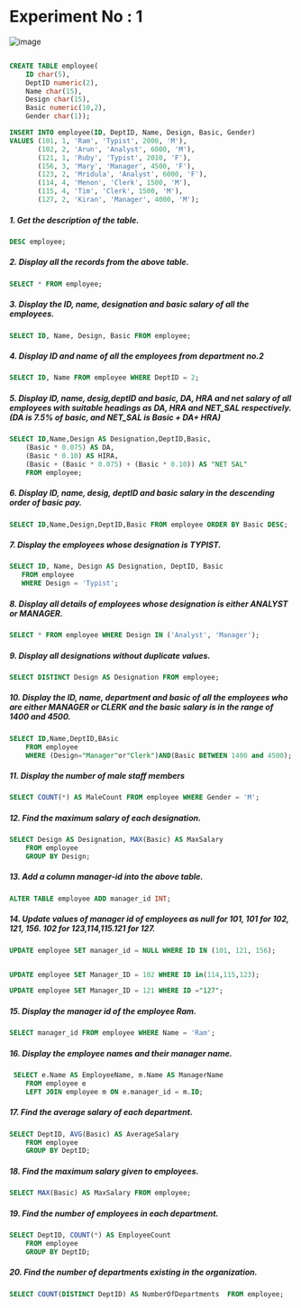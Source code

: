# Experiment No : 1

![image](https://github.com/arjuncvinod/MCA-Lab-Experiments/assets/68469520/17e04b69-1aa9-4bba-9852-63f6bed25907)


```sql

CREATE TABLE employee(
    ID char(5),
    DeptID numeric(2),
    Name char(15),
    Design char(15),
    Basic numeric(10,2),
    Gender char(1));
```
```sql
INSERT INTO employee(ID, DeptID, Name, Design, Basic, Gender)
VALUES (101, 1, 'Ram', 'Typist', 2000, 'M'),
       (102, 2, 'Arun', 'Analyst', 6000, 'M'),
       (121, 1, 'Ruby', 'Typist', 2010, 'F'),
       (156, 3, 'Mary', 'Manager', 4500, 'F'),
       (123, 2, 'Mridula', 'Analyst', 6000, 'F'),
       (114, 4, 'Menon', 'Clerk', 1500, 'M'),
       (115, 4, 'Tim', 'Clerk', 1500, 'M'),
       (127, 2, 'Kiran', 'Manager', 4000, 'M');

```

##### 1. Get the description of the table.

```sql
DESC employee;
```
##### 2. Display all the records from the above table.

```sql
SELECT * FROM employee;
```
##### 3. Display the ID, name, designation and basic salary of all the employees.

```sql
SELECT ID, Name, Design, Basic FROM employee;
```

##### 4. Display ID and name of all the employees from department no.2

```sql
SELECT ID, Name FROM employee WHERE DeptID = 2;
```
##### 5. Display ID, name, desig,deptID and basic, DA, HRA and net salary of all employees with suitable headings as DA, HRA and NET_SAL respectively.(DA is 7.5% of basic, and NET_SAL is Basic + DA+ HRA)

```sql
SELECT ID,Name,Design AS Designation,DeptID,Basic,
    (Basic * 0.075) AS DA,
    (Basic * 0.10) AS HIRA,
    (Basic + (Basic * 0.075) + (Basic * 0.10)) AS "NET SAL"
    FROM employee;

```
##### 6. Display ID, name, desig, deptID and basic salary in the descending order of basic pay.

```sql
SELECT ID,Name,Design,DeptID,Basic FROM employee ORDER BY Basic DESC;

```
##### 7. Display the employees whose designation is TYPIST.

```sql
SELECT ID, Name, Design AS Designation, DeptID, Basic
   FROM employee
   WHERE Design = 'Typist';

```
##### 8. Display all details of employees whose designation is either ANALYST or MANAGER.

```sql
SELECT * FROM employee WHERE Design IN ('Analyst', 'Manager');

```
##### 9. Display all designations without duplicate values.

```sql
SELECT DISTINCT Design AS Designation FROM employee;
```
##### 10. Display the ID, name, department and basic of all the employees who are either MANAGER or CLERK and the basic salary is in the range of 1400 and 4500.

```sql
SELECT ID,Name,DeptID,BAsic 
    FROM employee 
    WHERE (Design="Manager"or"Clerk")AND(Basic BETWEEN 1400 and 4500);

```
##### 11. Display the number of male staff members

```sql
SELECT COUNT(*) AS MaleCount FROM employee WHERE Gender = 'M';
```
##### 12. Find the maximum salary of each designation.

```sql
SELECT Design AS Designation, MAX(Basic) AS MaxSalary
    FROM employee
    GROUP BY Design;

```
##### 13. Add a column manager-id into the above table.

```sql
ALTER TABLE employee ADD manager_id INT;
```
##### 14. Update values of manager id of employees as null for 101, 101 for 102, 121, 156. 102 for 123,114,115.121 for 127.

```sql
UPDATE employee SET manager_id = NULL WHERE ID IN (101, 121, 156);
```
```sql

UPDATE employee SET Manager_ID = 102 WHERE ID in(114,115,123);
```
```sql
UPDATE employee SET Manager_ID = 121 WHERE ID ="127";
```
##### 15. Display the manager id of the employee Ram.

```sql
SELECT manager_id FROM employee WHERE Name = 'Ram';

```
##### 16. Display the employee names and their manager name.

```sql
 SELECT e.Name AS EmployeeName, m.Name AS ManagerName
    FROM employee e
    LEFT JOIN employee m ON e.manager_id = m.ID;

```
##### 17. Find the average salary of each department.

```sql
SELECT DeptID, AVG(Basic) AS AverageSalary 
    FROM employee
    GROUP BY DeptID;
```
##### 18. Find the maximum salary given to employees.

```sql
SELECT MAX(Basic) AS MaxSalary FROM employee;
```
##### 19. Find the number of employees in each department.

```sql
SELECT DeptID, COUNT(*) AS EmployeeCount 
    FROM employee 
    GROUP BY DeptID;
```
##### 20. Find the number of departments existing in the organization.
```sql
SELECT COUNT(DISTINCT DeptID) AS NumberOfDepartments  FROM employee;
```
